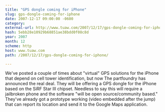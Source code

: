 ```yaml
---
title: "GPS dongle coming for iPhone"
slug: gps-dongle-coming-for-iphone
date: 2007-12-17 09:00:00 -0600
category: 
external-url: http://www.tuaw.com/2007/12/17/gps-dongle-coming-for-iphone/
hash: 5ebb28e10929b68851ae38bdd0f08c8d
year: 2007
month: 12
scheme: http
host: www.tuaw.com
path: /2007/12/17/gps-dongle-coming-for-iphone/

---
```


We've posted a couple of times about "virtual" GPS solutions for the iPhone that depend on cell tower identification, but now The partfoundry has announced the real deal. They will be offering a GPS dongle for the iPhone based on the SiRF Star III chipset. Needless to say this will require a jailbroken phone and the software "will be open source/community based." They've already got a prototype working (video embedded after the jump) that can report its location and send it to the Google Maps application.
